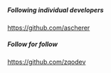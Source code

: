 ##### Following individual developers

https://github.com/ascherer

##### Follow for follow

https://github.com/zqodev

